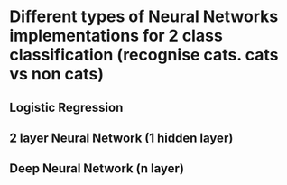 # Different types of Neural Networks implementations for 2 class classification (recognise cats. cats vs non cats)
## Logistic Regression
## 2 layer Neural Network (1 hidden layer)
## Deep Neural Network (n layer)
